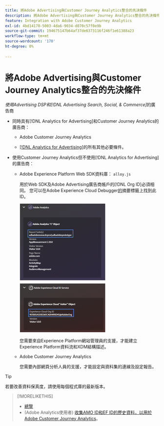 ```yaml
---
title: 將Adobe Advertising與Customer Journey Analytics整合的先決條件
description: 將Adobe Advertising與Customer Journey Analytics整合的先決條件
feature: Integration with Adobe Customer Journey Analytics
exl-id: 4bd14178-5003-4da6-9034-d070c57f0e9b
source-git-commit: 194675147b64af37de6373116f246f1e61388a23
workflow-type: tm+mt
source-wordcount: '170'
ht-degree: 0%

---
```


# 將Adobe Advertising與Customer Journey Analytics整合的先決條件

*使用Advertising DSP和[!DNL Advertising Search, Social, & Commerce]*&#x200B;的廣告商

* 同時具有[!DNL Analytics for Advertising]和Customer Journey Analytics的廣告商：

   * Adobe Customer Journey Analytics<!-- any specific version? -->

   * [ [!DNL Analytics for Advertising]](/help/integrations/analytics/prerequisites.md)的所有其他必要條件。

* 使用Customer Journey Analytics但不使用[!DNL Analytics for Advertising]的廣告商：

   * Adobe Experience Platform Web SDK資料庫： `alloy.js`

     用於Web SDK及Adobe Advertising廣告商帳戶的[!DNL Org ID]必須相同。 您可以在Adobe Experience Cloud Debugger[的](https://experienceleague.adobe.com/docs/debugger/using-v2/summary.html)摘要標籤上找到此ID。

     ![Experience Cloud Debugger摘要畫面](/help/integrations/assets/a4adc-debugger-summary.png)

     您需要來自Experience Platform網站管理員的支援，才能建立Experience Platform資料流和XDM結構描述。

   * Adobe Customer Journey Analytics<!-- any specific version? -->

     您需要內部網頁分析人員的支援，才能設定與資料集的連線及設定報告。

>[!TIP]
>
>若要改善資料保真度，請使用每個程式庫的最新版本。

>[!MORELIKETHIS]
>
>* [總覽](overview.md)
>* (Adobe Analytics使用者) [收集AMO ID和EF ID的歷史資料，以用於Adobe Customer Journey Analytics](/help/integrations/analytics/rvars-to-evars.md)。
